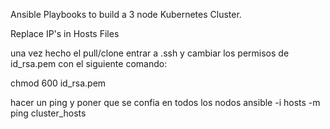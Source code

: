 Ansible Playbooks to build a 3 node Kubernetes Cluster.

Replace IP's in Hosts Files

una vez hecho el pull/clone entrar a .ssh y cambiar los permisos de id_rsa.pem con el siguiente comando: 

chmod 600 id_rsa.pem

hacer un ping y poner que se confia en todos los nodos 
ansible -i hosts -m ping cluster_hosts

